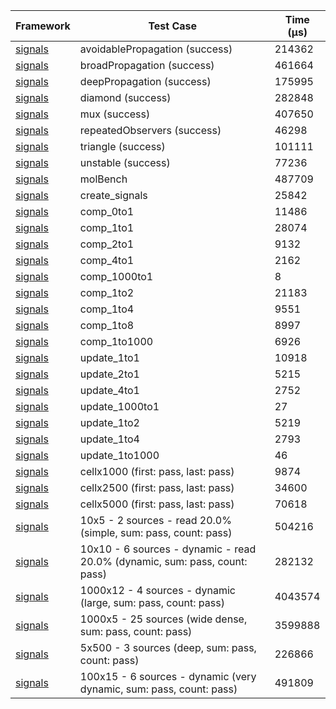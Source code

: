 | Framework | Test Case | Time (μs) |
| --- | --- | --- |
| [signals](https://github.com/rodydavis/signals.dart) | avoidablePropagation (success) | 214362 |
| [signals](https://github.com/rodydavis/signals.dart) | broadPropagation (success) | 461664 |
| [signals](https://github.com/rodydavis/signals.dart) | deepPropagation (success) | 175995 |
| [signals](https://github.com/rodydavis/signals.dart) | diamond (success) | 282848 |
| [signals](https://github.com/rodydavis/signals.dart) | mux (success) | 407650 |
| [signals](https://github.com/rodydavis/signals.dart) | repeatedObservers (success) | 46298 |
| [signals](https://github.com/rodydavis/signals.dart) | triangle (success) | 101111 |
| [signals](https://github.com/rodydavis/signals.dart) | unstable (success) | 77236 |
| [signals](https://github.com/rodydavis/signals.dart) | molBench | 487709 |
| [signals](https://github.com/rodydavis/signals.dart) | create_signals | 25842 |
| [signals](https://github.com/rodydavis/signals.dart) | comp_0to1 | 11486 |
| [signals](https://github.com/rodydavis/signals.dart) | comp_1to1 | 28074 |
| [signals](https://github.com/rodydavis/signals.dart) | comp_2to1 | 9132 |
| [signals](https://github.com/rodydavis/signals.dart) | comp_4to1 | 2162 |
| [signals](https://github.com/rodydavis/signals.dart) | comp_1000to1 | 8 |
| [signals](https://github.com/rodydavis/signals.dart) | comp_1to2 | 21183 |
| [signals](https://github.com/rodydavis/signals.dart) | comp_1to4 | 9551 |
| [signals](https://github.com/rodydavis/signals.dart) | comp_1to8 | 8997 |
| [signals](https://github.com/rodydavis/signals.dart) | comp_1to1000 | 6926 |
| [signals](https://github.com/rodydavis/signals.dart) | update_1to1 | 10918 |
| [signals](https://github.com/rodydavis/signals.dart) | update_2to1 | 5215 |
| [signals](https://github.com/rodydavis/signals.dart) | update_4to1 | 2752 |
| [signals](https://github.com/rodydavis/signals.dart) | update_1000to1 | 27 |
| [signals](https://github.com/rodydavis/signals.dart) | update_1to2 | 5219 |
| [signals](https://github.com/rodydavis/signals.dart) | update_1to4 | 2793 |
| [signals](https://github.com/rodydavis/signals.dart) | update_1to1000 | 46 |
| [signals](https://github.com/rodydavis/signals.dart) | cellx1000 (first: pass, last: pass) | 9874 |
| [signals](https://github.com/rodydavis/signals.dart) | cellx2500 (first: pass, last: pass) | 34600 |
| [signals](https://github.com/rodydavis/signals.dart) | cellx5000 (first: pass, last: pass) | 70618 |
| [signals](https://github.com/rodydavis/signals.dart) | 10x5 - 2 sources - read 20.0% (simple, sum: pass, count: pass) | 504216 |
| [signals](https://github.com/rodydavis/signals.dart) | 10x10 - 6 sources - dynamic - read 20.0% (dynamic, sum: pass, count: pass) | 282132 |
| [signals](https://github.com/rodydavis/signals.dart) | 1000x12 - 4 sources - dynamic (large, sum: pass, count: pass) | 4043574 |
| [signals](https://github.com/rodydavis/signals.dart) | 1000x5 - 25 sources (wide dense, sum: pass, count: pass) | 3599888 |
| [signals](https://github.com/rodydavis/signals.dart) | 5x500 - 3 sources (deep, sum: pass, count: pass) | 226866 |
| [signals](https://github.com/rodydavis/signals.dart) | 100x15 - 6 sources - dynamic (very dynamic, sum: pass, count: pass) | 491809 |
